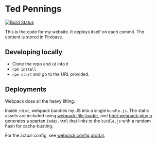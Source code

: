 Ted Pennings
=====================

[![Build Status](https://travis-ci.org/tedpennings/site.svg)](https://travis-ci.org/tedpennings/site)

This is the code for my website. It deploys itself on each commit. The content is stored in Firebase.

## Developing locally
* Clone the repo and `cd` into it
* `npm install`
* `npm start` and go to the URL provided.

## Deployments
Webpack does all the heavy lifting.

Inside `/dist`, webpack bundles my JS into a single `bundle.js`. The static assets are included using [webpack-file-loader](https://github.com/webpack/file-loader), and [html-webpack-plugin](https://github.com/ampedandwired/html-webpack-plugin) generates a spartan `index.html` that links to the `bundle.js` with a random hash for cache-busting.

For the actual config, see [webpack.config.prod.js](webpack.config.prod.js) 
